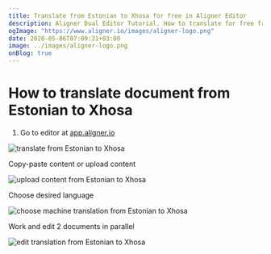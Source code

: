 ```yaml
---
title: Translate from Estonian to Xhosa for free in Aligner Editor
description: Aligner Dual Editor Tutorial. How to translate for free from Estonian to Xhosa. Aligner is multilingual document management platform. 
ogImage: "https://www.aligner.io/images/aligner-logo.png"
date: 2020-05-06T07:09:21+03:00
image: ../images/aligner-logo.png
onBlog: true
---
```


# How to translate document from Estonian to Xhosa

1. Go to editor at [app.aligner.io](https://app.aligner.io "Aligner App web page")

![translate from Estonian to Xhosa](../aligner-blank-editor.png "translate from Estonian to Xhosa")

Copy-paste content or upload content

![upload content from Estonian to Xhosa](../aligner-uploaded-document.png "upload content from Estonian to Xhosa")

Choose desired language

![choose machine translation from Estonian to Xhosa](../aligner-language-dropdown.png "choose machine translation from Estonian to Xhosa")

Work and edit 2 documents in parallel

![edit translation from Estonian to Xhosa](../aligner-double-sitded-editor.png "edit translation from Estonian to Xhosa")

